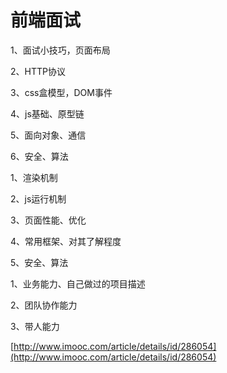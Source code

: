 # 前端面试

1、面试小技巧，页面布局

2、HTTP协议

3、css盒模型，DOM事件

4、js基础、原型链

5、面向对象、通信

6、安全、算法

1、渲染机制

2、js运行机制

3、页面性能、优化

4、常用框架、对其了解程度

5、安全、算法

1、业务能力、自己做过的项目描述

2、团队协作能力

3、带人能力



[http://www.imooc.com/article/details/id/286054](http://www.imooc.com/article/details/id/286054)

